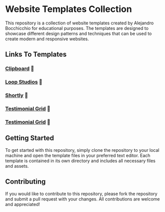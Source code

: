 # Website Templates Collection

This repository is a collection of website templates created by Alejandro Bocchicchio for educational purposes. The templates are designed to showcase different design patterns and techniques that can be used to create modern and responsive websites.

## Links To Templates

### <a href="https://alejandro-bocchicchio-website-project.netlify.app/clipboard-project/" target="_blank">Clipboard</a> 🔗

### <a href="https://alejandro-bocchicchio-website-project.netlify.app/loopstudios/" target="_blank">Loop Studios</a> 🔗

### <a href="https://alejandro-bocchicchio-website-project.netlify.app/shortly/" target="_blank">Shortly</a> 🔗

### <a href="https://alejandro-bocchicchio-website-project.netlify.app/testimonial-grid/" target="_blank">Testimonial Grid</a> 🔗

### <a href="https://alejandro-bocchicchio-website-project.netlify.app/fylo/" target="_blank">Testimonial Grid</a> 🔗

## Getting Started

To get started with this repository, simply clone the repository to your local machine and open the template files in your preferred text editor. Each template is contained in its own directory and includes all necessary files and assets.

## Contributing

If you would like to contribute to this repository, please fork the repository and submit a pull request with your changes. All contributions are welcome and appreciated!
